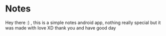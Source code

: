 # Notes
Hey there :) ,
this is a simple notes android app, nothing really special but it was made with love XD
thank you and have good day
